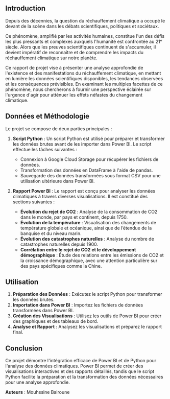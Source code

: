 ## Introduction

Depuis des décennies, la question du réchauffement climatique a occupé le devant de la scène dans les débats scientifiques, politiques et sociétaux.

Ce phénomène, amplifié par les activités humaines, constitue l'un des défis les plus pressants et complexes auxquels l'humanité est confrontée au 21ᵉ siècle. Alors que les preuves scientifiques continuent de s'accumuler, il devient impératif de reconnaître et de comprendre les impacts du réchauffement climatique sur notre planète.

Ce rapport de projet vise à présenter une analyse approfondie de l'existence et des manifestations du réchauffement climatique, en mettant en lumière les données scientifiques disponibles, les tendances observées et les conséquences prévisibles. En examinant les multiples facettes de ce phénomène, nous chercherons à fournir une perspective éclairée sur l'urgence d'agir pour atténuer les effets néfastes du changement climatique.

## Données et Méthodologie

Le projet se compose de deux parties principales :

1. **Script Python** : Un script Python est utilisé pour préparer et transformer les données brutes avant de les importer dans Power BI. Le script effectue les tâches suivantes :
   - Connexion à Google Cloud Storage pour récupérer les fichiers de données.
   - Transformation des données en DataFrame à l'aide de pandas.
   - Sauvegarde des données transformées sous format CSV pour une utilisation ultérieure dans Power BI.

2. **Rapport Power BI** : Le rapport est conçu pour analyser les données climatiques à travers diverses visualisations. Il est constitué des sections suivantes :
   - **Évolution du rejet de CO2** : Analyse de la consommation de CO2 dans le monde, par pays et continent, depuis 1750.
   - **Évolution de la température** : Visualisation des changements de température globale et océanique, ainsi que de l’étendue de la banquise et du niveau marin.
   - **Évolution des catastrophes naturelles** : Analyse du nombre de catastrophes naturelles depuis 1900.
   - **Corrélation entre le rejet de CO2 et le développement démographique** : Étude des relations entre les émissions de CO2 et la croissance démographique, avec une attention particulière sur des pays spécifiques comme la Chine.

## Utilisation

1. **Préparation des Données** : Exécutez le script Python pour transformer les données brutes.
2. **Importation dans Power BI** : Importez les fichiers de données transformées dans Power BI.
3. **Création des Visualisations** : Utilisez les outils de Power BI pour créer des graphiques et des tableaux de bord.
4. **Analyse et Rapport** : Analysez les visualisations et préparez le rapport final.

## Conclusion

Ce projet démontre l'intégration efficace de Power BI et de Python pour l'analyse des données climatiques. Power BI permet de créer des visualisations interactives et des rapports détaillés, tandis que le script Python facilite la préparation et la transformation des données nécessaires pour une analyse approfondie.

**Auteurs** : Mouhssine Bairoune

